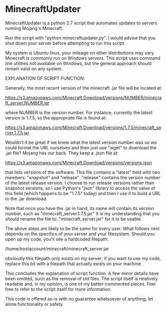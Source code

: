 MinecraftUpdater
================

MinecraftUpdater is a python 2.7 script that automates updates to servers running Mojang's Minecraft.

Run the script with "python minecraftupdater.py". I would advise that you shut down your server before attempting to run this script.

My system is Ubuntu linux, your mileage on other distributions may vary. Minecraft is commonly run on Windows servers. This script uses command line utilities not available on Windows, but the general approach should remain valid on any system.

EXPLANATION OF SCRIPT FUNCTION:

Generally, the most recent version of the minecraft .jar file will be located at:

https://s3.amazonaws.com/Minecraft.Download/versions/NUMBER/minecraft_server.NUMBER.jar

where NUMBER is the version number. For instance, currently the latest version is 1.7.5, so the appropriate file is found at:

https://s3.amazonaws.com/Minecraft.Download/versions/1.7.5/minecraft_server.1.7.5.jar

Wouldn't it be great if we knew what the latest version number was so we could format the URL ourselves and then just use "wget" to download the .jar file? Mojang has our back. They keep a .json file at:

https://s3.amazonaws.com/Minecraft.Download/versions/versions.json

that lists versions of the software. This file contains a "latest" field with two members: "snapshot" and "release". "release" contains the version number of the latest release version. I choose to run release versions rather than snapshot versions, so I use Python's "json" library to access the value of this field (which happens to be "1.7.5" today) and then I use it to build a URL to the .jar download.

Note that once you have the .jar in hand, its name will contain its version number, such as "minecraft_server.1.7.5.jar"
It is my understanding that you should rename the file to: "minecraft_server.jar" for it to be usable.

The above steps are likely to be the same for every user. What follows next depends on the specifics of your server and your filesystem. Should you open up my code, you'll see a hardcoded filepath:

/home/hostaccount/minecraft/minecraft_server.jar

obviously this filepath only exists on my server; if you want to use my code, replace this bit with a filepath that actually exists on your machine.

This concludes the explanation of script function. A few minor details have been omitted, such as the removal of old files. The script itself is relatively readable and, in my opinion, is one of my better-commented pieces. Feel free to refer to the script itself for more information.

This code is offered as-is with no guarantee whatsoever of anything, let alone functionality or safety.
